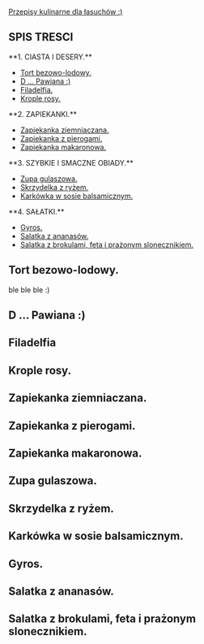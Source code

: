 [Przepisy kulinarne dla łasuchów :)](http://akiszel.github.io/PSPI/)

**SPIS TRESCI**
---------------
<p>**1. CIASTA I DESERY.**<p>
<ul>
<li><a href="#">Tort bezowo-lodowy.</a></li>
<li><a href="#">D ... Pawiana :)</a></li>
<li><a href="#">Filadelfia.</a></li>
<li><a href="#">Krople rosy.</a></li>
</ul>
<p>**2. ZAPIEKANKI.**
<ul>
<li><a href="#">Zapiekanka ziemniaczana.</a></li>
<li><a href="#">Zapiekanka z pierogami.</a></li>
<li><a href="#">Zapiekanka makaronowa.</a></li>
</ul>
<p>**3. SZYBKIE I SMACZNE OBIADY.**
<ul>
<li><a href="#">Zupa gulaszowa.</a></li>
<li><a href="#">Skrzydelka z ryżem.</a></li>
<li><a href="#">Karkówka w sosie balsamicznym.</a></li>
</ul>
<p>**4. SAŁATKI.**
<ul>
<li><a href="#">Gyros.</a></li>
<li><a href="#">Salatka z ananasów.</a></li>
<li><a href="#">Salatka z brokulami, feta i prażonym slonecznikiem.</a></li>
</ul>

**Tort bezowo-lodowy.**
-----------------------
ble ble ble :)

**D ... Pawiana :)**
------------------

**Filadelfia**
--------------

**Krople rosy.**
----------------

**Zapiekanka ziemniaczana.**
---------------------------

**Zapiekanka z pierogami.**
---------------------------

**Zapiekanka makaronowa.**
--------------------------

**Zupa gulaszowa.**
-------------------

**Skrzydelka z ryżem.**
-----------------------

**Karkówka w sosie balsamicznym.**
----------------------------------

**Gyros.**
----------

**Salatka z ananasów.**
-----------------------

**Salatka z brokulami, feta i prażonym slonecznikiem.**
-------------------------------------------------------


